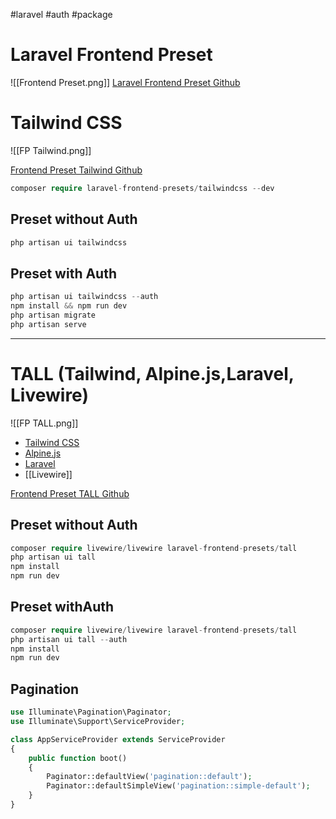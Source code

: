 #laravel #auth #package 
# Laravel Frontend Preset
![[Frontend Preset.png]]
[Laravel Frontend Preset Github](https://github.com/laravel-frontend-presets)

# Tailwind CSS
![[FP Tailwind.png]]

[Frontend Preset Tailwind Github](https://github.com/laravel-frontend-presets/tailwindcss)

```php
composer require laravel-frontend-presets/tailwindcss --dev 
```

## Preset without Auth

```php
php artisan ui tailwindcss
```

## Preset with Auth

```php
php artisan ui tailwindcss --auth
npm install && npm run dev
php artisan migrate
php artisan serve
```

---

# TALL (Tailwind, Alpine.js,Laravel, Livewire)
![[FP TALL.png]]
-   [Tailwind CSS](https://tailwindcss.com/)
-   [Alpine.js](https://alpinejs.dev/)
-   [Laravel](https://laravel.com/)
-   [[Livewire]]

[Frontend Preset TALL Github](https://github.com/laravel-frontend-presets/tall)

## Preset without Auth

```php
composer require livewire/livewire laravel-frontend-presets/tall
php artisan ui tall
npm install
npm run dev
```

## Preset withAuth

```php
composer require livewire/livewire laravel-frontend-presets/tall
php artisan ui tall --auth
npm install
npm run dev
```

## Pagination

```php
use Illuminate\Pagination\Paginator;
use Illuminate\Support\ServiceProvider;

class AppServiceProvider extends ServiceProvider
{
    public function boot()
    {
        Paginator::defaultView('pagination::default');
        Paginator::defaultSimpleView('pagination::simple-default');
    }
}
```